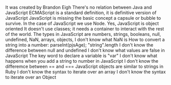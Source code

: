 It was created by Brandon Eigh
There's no relation between Java and JavaScript
ECMAScript is a standard definition, it is definitive version of JavaScript
JavaScript is missing the basic concept a capsule or bubble to survive. In the case of JavaScript we use Node.
Yes, JavaScript is object oriented
It doesn't use classes; it needs a container to interact with the rest of the world.
The types in JavaScript are numbers, strings, booleans, null, undefined, NaN, arrays, objects,
I don't know what NaN is
How to convert a string into a number: parseInt(pjsAge);
"string".length
I don't know the difference between null and undefined
I don't know what values are false in JavaScript
The key word to declare a variable is "var"
I don't know what happens when you add a string to number in JavaScript
I don't know the differemce between == and ===
JavaScript objects are similar to strings in Ruby
I don't know the syntax to iterate over an array
I don't know the syntax to iterate over an Object
